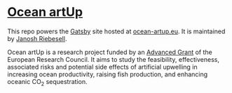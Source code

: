 # [Ocean artUp](https://ocean-artup.eu)

This repo powers the [Gatsby](https://www.gatsbyjs.org) site hosted at [ocean-artup.eu](https://ocean-artup.eu). It is maintained by [Janosh Riebesell](mailto:janosh.riebesell@gmail.com).

Ocean artUp is a research project funded by an [Advanced Grant](https://cordis.europa.eu/project/rcn/205206_en.html) of the European Research Council. It aims to study the feasibility, effectiveness, associated risks and potential side effects of artificial upwelling in increasing ocean productivity, raising fish production, and enhancing oceanic CO<sub>2</sub> sequestration.